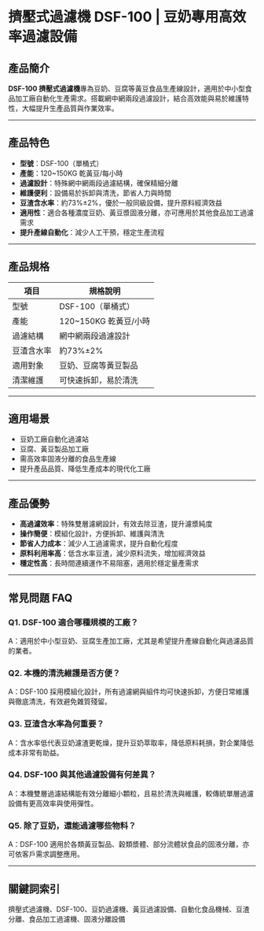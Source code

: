 # 擠壓式過濾機 DSF-100 | 豆奶專用高效率過濾設備

## 產品簡介

**DSF-100 擠壓式過濾機**專為豆奶、豆腐等黃豆食品生產線設計，適用於中小型食品加工廠自動化生產需求。搭載網中網兩段過濾設計，結合高效能與易於維護特性，大幅提升生產品質與作業效率。

---

## 產品特色

- **型號**：DSF-100（單桶式）
- **產能**：120~150KG 乾黃豆/每小時
- **過濾設計**：特殊網中網兩段過濾結構，確保精細分離
- **維護便利**：設備易於拆卸與清洗，節省人力與時間
- **豆渣含水率**：約73%±2%，優於一般同級設備，提升原料經濟效益
- **適用性**：適合各種濃度豆奶、黃豆漿固液分離，亦可應用於其他食品加工過濾需求
- **提升產線自動化**：減少人工干預，穩定生產流程

---

## 產品規格

| 項目         | 規格說明             |
|--------------|----------------------|
| 型號         | DSF-100（單桶式）    |
| 產能         | 120~150KG 乾黃豆/小時|
| 過濾結構     | 網中網兩段過濾設計   |
| 豆渣含水率   | 約73%±2%             |
| 適用對象     | 豆奶、豆腐等黃豆製品 |
| 清潔維護     | 可快速拆卸，易於清洗 |

---

## 適用場景

- 豆奶工廠自動化過濾站
- 豆腐、黃豆製品加工廠
- 需高效率固液分離的食品生產線
- 提升產品品質、降低生產成本的現代化工廠

---

## 產品優勢

- **高過濾效率**：特殊雙層濾網設計，有效去除豆渣，提升濾漿純度
- **操作簡便**：模組化設計，方便拆卸、維護與清洗
- **節省人力成本**：減少人工過濾需求，提升自動化程度
- **原料利用率高**：低含水率豆渣，減少原料流失，增加經濟效益
- **穩定性高**：長時間連續運作不易阻塞，適用於穩定量產需求

---

## 常見問題 FAQ

### Q1. DSF-100 適合哪種規模的工廠？
A：適用於中小型豆奶、豆腐生產加工廠，尤其是希望提升產線自動化與過濾品質的業者。

### Q2. 本機的清洗維護是否方便？
A：DSF-100 採用模組化設計，所有過濾網與組件均可快速拆卸，方便日常維護與徹底清洗，有效避免雜質殘留。

### Q3. 豆渣含水率為何重要？
A：含水率低代表豆奶濾渣更乾燥，提升豆奶萃取率，降低原料耗損，對企業降低成本非常有助益。

### Q4. DSF-100 與其他過濾設備有何差異？
A：本機雙層過濾結構能有效分離細小顆粒，且易於清洗與維護，較傳統單層過濾設備有更高效率與使用彈性。

### Q5. 除了豆奶，還能過濾哪些物料？
A：DSF-100 適用於各類黃豆製品、穀類漿體、部分流體狀食品的固液分離，亦可依客戶需求調整應用。

---

## 關鍵詞索引

擠壓式過濾機、DSF-100、豆奶過濾機、黃豆過濾設備、自動化食品機械、豆渣分離、食品加工過濾機、固液分離設備
